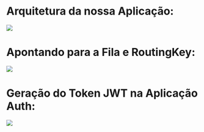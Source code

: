 # Arquitetura da nossa Aplicação:
<img src="https://user-images.githubusercontent.com/63434009/147356993-c5935cc0-3548-4409-97f0-fd54d98e493c.PNG"/>


# Apontando para a Fila e RoutingKey:
<img src="https://user-images.githubusercontent.com/63434009/147509899-fa2c7e92-b1de-477d-aed9-a2d5bb143d42.png"/>

# Geração do Token JWT na Aplicação Auth:
<img src="https://user-images.githubusercontent.com/63434009/147858183-1b1cd64d-f979-4524-8d33-bc182ca3f7fa.PNG"/>
